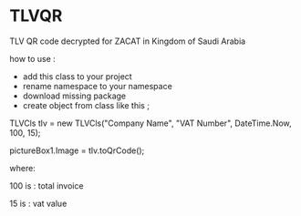# TLVQR
TLV QR code decrypted for ZACAT in Kingdom of Saudi Arabia


how to use :
- add this class to your project
- rename namespace to your namespace
- download missing package
- create object from class like this ;

TLVCls tlv = new TLVCls("Company Name", "VAT Number", DateTime.Now, 100, 15);

pictureBox1.Image = tlv.toQrCode();

where:

100 is : total invoice

15  is : vat value

